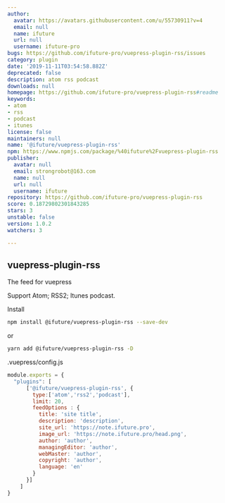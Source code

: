 ```yaml
---
author:
  avatar: https://avatars.githubusercontent.com/u/55730911?v=4
  email: null
  name: ifuture
  url: null
  username: ifuture-pro
bugs: https://github.com/ifuture-pro/vuepress-plugin-rss/issues
category: plugin
date: '2019-11-11T03:54:58.882Z'
deprecated: false
description: atom rss podcast
downloads: null
homepage: https://github.com/ifuture-pro/vuepress-plugin-rss#readme
keywords:
- atom
- rss
- podcast
- itunes
license: false
maintainers: null
name: '@ifuture/vuepress-plugin-rss'
npm: https://www.npmjs.com/package/%40ifuture%2Fvuepress-plugin-rss
publisher:
  avatar: null
  email: strongrobot@163.com
  name: null
  url: null
  username: ifuture
repository: https://github.com/ifuture-pro/vuepress-plugin-rss
score: 0.18729802301843285
stars: 3
unstable: false
version: 1.0.2
watchers: 3

---
```


vuepress-plugin-rss
-----------

The feed for vuepress

Support Atom; RSS2; Itunes podcast. 

Install

```bash
npm install @ifuture/vuepress-plugin-rss --save-dev
```
or
```bash
yarn add @ifuture/vuepress-plugin-rss -D
```

.vuepress/config.js

```js
module.exports = {
  "plugins": [
      ['@ifuture/vuepress-plugin-rss', {
        type:['atom','rss2','podcast'],
        limit: 20,
        feedOptions : {
          title: 'site title',
          description: 'description',
          site_url: 'https://note.ifuture.pro',
          image_url: 'https://note.ifuture.pro/head.png',
          author: 'author',
          managingEditor: 'author',
          webMaster: 'author',
          copyright: 'author',
          language: 'en'
        }
      }]
    ]
}
```
